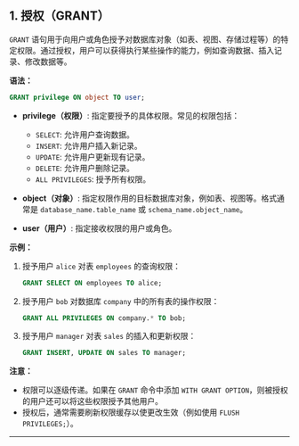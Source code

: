 ## **1. 授权（GRANT）**

`GRANT` 语句用于向用户或角色授予对数据库对象（如表、视图、存储过程等）的特定权限。通过授权，用户可以获得执行某些操作的能力，例如查询数据、插入记录、修改数据等。

**语法：**

```sql
GRANT privilege ON object TO user;
```

- **privilege（权限）**:
  指定要授予的具体权限。常见的权限包括：
  - `SELECT`: 允许用户查询数据。
  - `INSERT`: 允许用户插入新记录。
  - `UPDATE`: 允许用户更新现有记录。
  - `DELETE`: 允许用户删除记录。
  - `ALL PRIVILEGES`: 授予所有权限。

- **object（对象）**:
  指定权限作用的目标数据库对象，例如表、视图等。格式通常是 `database_name.table_name` 或 `schema_name.object_name`。

- **user（用户）**:
  指定接收权限的用户或角色。

**示例：**

1. 授予用户 `alice` 对表 `employees` 的查询权限：

   ```sql
   GRANT SELECT ON employees TO alice;
   ```

2. 授予用户 `bob` 对数据库 `company` 中的所有表的操作权限：

   ```sql
   GRANT ALL PRIVILEGES ON company.* TO bob;
   ```

3. 授予用户 `manager` 对表 `sales` 的插入和更新权限：

   ```sql
   GRANT INSERT, UPDATE ON sales TO manager;
   ```

**注意：**

- 权限可以逐级传递。如果在 `GRANT` 命令中添加 `WITH GRANT OPTION`，则被授权的用户还可以将这些权限授予其他用户。
- 授权后，通常需要刷新权限缓存以使更改生效（例如使用 `FLUSH PRIVILEGES;`）。

---